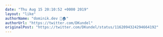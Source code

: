 ```yaml
---
date: "Thu Aug 15 20:10:52 +0000 2019"
layout: "like"
authorName: "dominik.dev 🐼🏠"
authorUrl: "https://twitter.com/DKundel"
originalPost: "https://twitter.com/DKundel/status/1162094324294664192"
---
```

